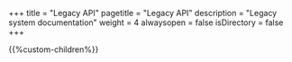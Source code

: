 +++
title = "Legacy API"
pagetitle = "Legacy API"
description = "Legacy system documentation"
weight = 4
alwaysopen = false
isDirectory = false
+++

{{%custom-children%}}

